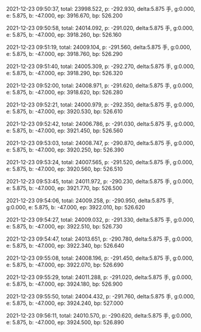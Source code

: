 2021-12-23 09:50:37, total: 23998.522, p: -292.930, delta:5.875 手, g:0.000, e: 5.875, b: -47.000, ep: 3916.670, bp: 526.200

2021-12-23 09:50:58, total: 24014.092, p: -291.020, delta:5.875 手, g:0.000, e: 5.875, b: -47.000, ep: 3918.260, bp: 526.160

2021-12-23 09:51:19, total: 24009.104, p: -291.560, delta:5.875 手, g:0.000, e: 5.875, b: -47.000, ep: 3918.760, bp: 526.290

2021-12-23 09:51:40, total: 24005.309, p: -292.270, delta:5.875 手, g:0.000, e: 5.875, b: -47.000, ep: 3918.290, bp: 526.320

2021-12-23 09:52:00, total: 24008.971, p: -291.620, delta:5.875 手, g:0.000, e: 5.875, b: -47.000, ep: 3918.620, bp: 526.280

2021-12-23 09:52:21, total: 24000.979, p: -292.350, delta:5.875 手, g:0.000, e: 5.875, b: -47.000, ep: 3920.530, bp: 526.610

2021-12-23 09:52:42, total: 24006.786, p: -291.030, delta:5.875 手, g:0.000, e: 5.875, b: -47.000, ep: 3921.450, bp: 526.560

2021-12-23 09:53:03, total: 24008.747, p: -290.870, delta:5.875 手, g:0.000, e: 5.875, b: -47.000, ep: 3920.250, bp: 526.390

2021-12-23 09:53:24, total: 24007.565, p: -291.520, delta:5.875 手, g:0.000, e: 5.875, b: -47.000, ep: 3920.560, bp: 526.510

2021-12-23 09:53:45, total: 24011.972, p: -290.230, delta:5.875 手, g:0.000, e: 5.875, b: -47.000, ep: 3921.770, bp: 526.500

2021-12-23 09:54:06, total: 24009.258, p: -290.950, delta:5.875 手, g:0.000, e: 5.875, b: -47.000, ep: 3922.010, bp: 526.620

2021-12-23 09:54:27, total: 24009.032, p: -291.330, delta:5.875 手, g:0.000, e: 5.875, b: -47.000, ep: 3922.510, bp: 526.730

2021-12-23 09:54:47, total: 24013.651, p: -290.780, delta:5.875 手, g:0.000, e: 5.875, b: -47.000, ep: 3922.340, bp: 526.640

2021-12-23 09:55:08, total: 24008.196, p: -291.450, delta:5.875 手, g:0.000, e: 5.875, b: -47.000, ep: 3922.070, bp: 526.690

2021-12-23 09:55:29, total: 24011.288, p: -291.020, delta:5.875 手, g:0.000, e: 5.875, b: -47.000, ep: 3924.180, bp: 526.900

2021-12-23 09:55:50, total: 24004.432, p: -291.760, delta:5.875 手, g:0.000, e: 5.875, b: -47.000, ep: 3924.240, bp: 527.000

2021-12-23 09:56:11, total: 24010.570, p: -290.620, delta:5.875 手, g:0.000, e: 5.875, b: -47.000, ep: 3924.500, bp: 526.890
